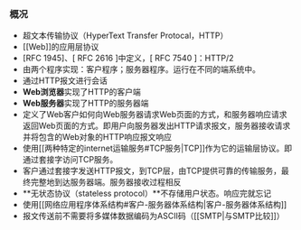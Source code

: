 ### 概况
- 超文本传输协议（HyperText Transfer Protocal，HTTP）
- [[Web]]的应用层协议
- [RFC 1945]、[ RFC 2616 ]中定义，[ RFC 7540 ]：HTTP/2
- 由两个程序实现：客户程序；服务器程序。运行在不同的端系统中。
- 通过HTTP报文进行会话
- **Web浏览器**实现了HTTP的客户端
- **Web服务器**实现了HTTP的服务器端
- 定义了Web客户如何向Web服务器请求Web页面的方式，和服务器响应请求返回Web页面的方式。即用户向服务器发出HTTP请求报文，服务器接收请求并将包含的Web对象的HTTP响应报文响应
- 使用[[两种特定的internet运输服务#TCP服务|TCP]]作为它的运输层协议。即通过套接字访问TCP服务。
- 客户通过套接字发送HTTP报文，到TCP层，由TCP提供可靠的传输服务，最终完整地到达服务器端。服务器接收过程相反
- **无状态协议（stateless protocol）**不存储用户状态。响应完就忘记
- 使用[[网络应用程序体系结构#客户-服务器体系结构|客户-服务器体系结构]]
- 报文传送前不需要将多媒体数据编码为ASCII码（[[SMTP|与SMTP比较]]）
